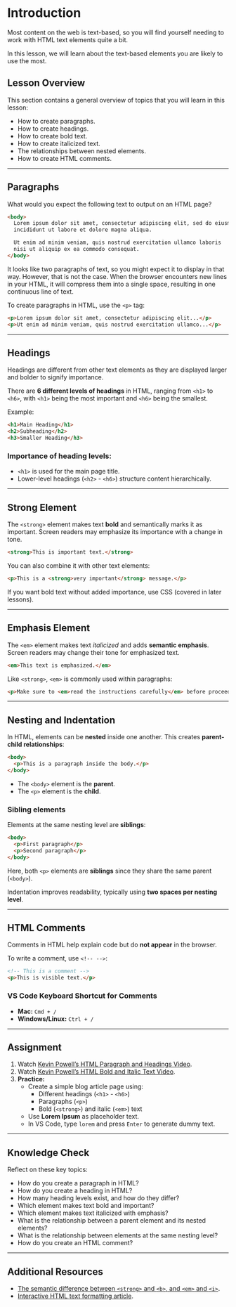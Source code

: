 # Introduction
Most content on the web is text-based, so you will find yourself needing to work with HTML text elements quite a bit.

In this lesson, we will learn about the text-based elements you are likely to use the most.

## Lesson Overview
This section contains a general overview of topics that you will learn in this lesson:

- How to create paragraphs.
- How to create headings.
- How to create bold text.
- How to create italicized text.
- The relationships between nested elements.
- How to create HTML comments.

---

## Paragraphs
What would you expect the following text to output on an HTML page?

```html
<body>
  Lorem ipsum dolor sit amet, consectetur adipiscing elit, sed do eiusmod tempor
  incididunt ut labore et dolore magna aliqua.

  Ut enim ad minim veniam, quis nostrud exercitation ullamco laboris
  nisi ut aliquip ex ea commodo consequat.
</body>
```

It looks like two paragraphs of text, so you might expect it to display in that way. However, that is not the case. When the browser encounters new lines in your HTML, it will compress them into a single space, resulting in one continuous line of text.

To create paragraphs in HTML, use the `<p>` tag:

```html
<p>Lorem ipsum dolor sit amet, consectetur adipiscing elit...</p>
<p>Ut enim ad minim veniam, quis nostrud exercitation ullamco...</p>
```

---

## Headings
Headings are different from other text elements as they are displayed larger and bolder to signify importance.

There are **6 different levels of headings** in HTML, ranging from `<h1>` to `<h6>`, with `<h1>` being the most important and `<h6>` being the smallest.

Example:

```html
<h1>Main Heading</h1>
<h2>Subheading</h2>
<h3>Smaller Heading</h3>
```

### Importance of heading levels:
- `<h1>` is used for the main page title.
- Lower-level headings (`<h2>` - `<h6>`) structure content hierarchically.

---

## **Strong Element**
The `<strong>` element makes text **bold** and semantically marks it as important. Screen readers may emphasize its importance with a change in tone.

```html
<strong>This is important text.</strong>
```

You can also combine it with other text elements:

```html
<p>This is a <strong>very important</strong> message.</p>
```

If you want bold text without added importance, use CSS (covered in later lessons).

---

## **Emphasis Element**
The `<em>` element makes text *italicized* and adds **semantic emphasis**. Screen readers may change their tone for emphasized text.

```html
<em>This text is emphasized.</em>
```

Like `<strong>`, `<em>` is commonly used within paragraphs:

```html
<p>Make sure to <em>read the instructions carefully</em> before proceeding.</p>
```

---

## **Nesting and Indentation**
In HTML, elements can be **nested** inside one another. This creates **parent-child relationships**:

```html
<body>
  <p>This is a paragraph inside the body.</p>
</body>
```

- The `<body>` element is the **parent**.
- The `<p>` element is the **child**.

### **Sibling elements**
Elements at the same nesting level are **siblings**:

```html
<body>
  <p>First paragraph</p>
  <p>Second paragraph</p>
</body>
```
Here, both `<p>` elements are **siblings** since they share the same parent (`<body>`).

Indentation improves readability, typically using **two spaces per nesting level**.

---

## **HTML Comments**
Comments in HTML help explain code but do **not appear** in the browser.

To write a comment, use `<!-- -->`:

```html
<!-- This is a comment -->
<p>This is visible text.</p>
```

### **VS Code Keyboard Shortcut for Comments**
- **Mac:** `Cmd + /`
- **Windows/Linux:** `Ctrl + /`

---

## **Assignment**
1. Watch [Kevin Powell’s HTML Paragraph and Headings Video](#).
2. Watch [Kevin Powell’s HTML Bold and Italic Text Video](#).
3. **Practice:**  
   - Create a simple blog article page using:
     - Different headings (`<h1>` - `<h6>`)
     - Paragraphs (`<p>`)
     - Bold (`<strong>`) and italic (`<em>`) text  
   - Use **Lorem Ipsum** as placeholder text.  
   - In VS Code, type `lorem` and press `Enter` to generate dummy text.

---

## **Knowledge Check**
Reflect on these key topics:

- How do you create a paragraph in HTML?
- How do you create a heading in HTML?
- How many heading levels exist, and how do they differ?
- Which element makes text bold and important?
- Which element makes text italicized with emphasis?
- What is the relationship between a parent element and its nested elements?
- What is the relationship between elements at the same nesting level?
- How do you create an HTML comment?

---

## **Additional Resources**
- [The semantic difference between `<strong>` and `<b>`, and `<em>` and `<i>`](#).
- [Interactive HTML text formatting article](#).

